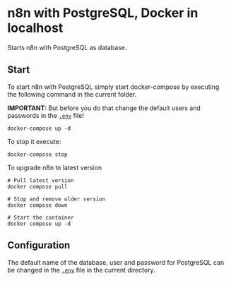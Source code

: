 # n8n with PostgreSQL, Docker in localhost

Starts n8n with PostgreSQL as database.

## Start

To start n8n with PostgreSQL simply start docker-compose by executing the following
command in the current folder.

**IMPORTANT:** But before you do that change the default users and passwords in the [`.env`](.env) file!

```
docker-compose up -d
```

To stop it execute:

```
docker-compose stop
```

To upgrade n8n to latest version
```
# Pull latest version
docker compose pull

# Stop and remove older version
docker compose down

# Start the container
docker compose up -d
```

## Configuration

The default name of the database, user and password for PostgreSQL can be changed in the [`.env`](.env) file in the current directory.

